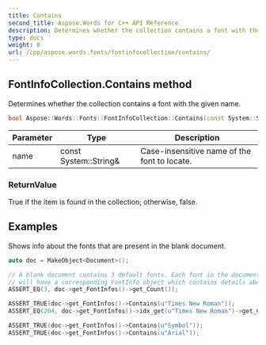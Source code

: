 ```yaml
---
title: Contains
second_title: Aspose.Words for C++ API Reference
description: Determines whether the collection contains a font with the given name. 
type: docs
weight: 0
url: /cpp/aspose.words.fonts/fontinfocollection/contains/
---
```

## FontInfoCollection.Contains method


Determines whether the collection contains a font with the given name.

```cpp
bool Aspose::Words::Fonts::FontInfoCollection::Contains(const System::String &name)
```


| Parameter | Type | Description |
| --- | --- | --- |
| name | const System::String\& | Case-insensitive name of the font to locate. |

### ReturnValue


True if the item is found in the collection; otherwise, false.

## Examples




Shows info about the fonts that are present in the blank document. 
```cpp
auto doc = MakeObject<Document>();

// A blank document contains 3 default fonts. Each font in the document
// will have a corresponding FontInfo object which contains details about that font.
ASSERT_EQ(3, doc->get_FontInfos()->get_Count());

ASSERT_TRUE(doc->get_FontInfos()->Contains(u"Times New Roman"));
ASSERT_EQ(204, doc->get_FontInfos()->idx_get(u"Times New Roman")->get_Charset());

ASSERT_TRUE(doc->get_FontInfos()->Contains(u"Symbol"));
ASSERT_TRUE(doc->get_FontInfos()->Contains(u"Arial"));
```

